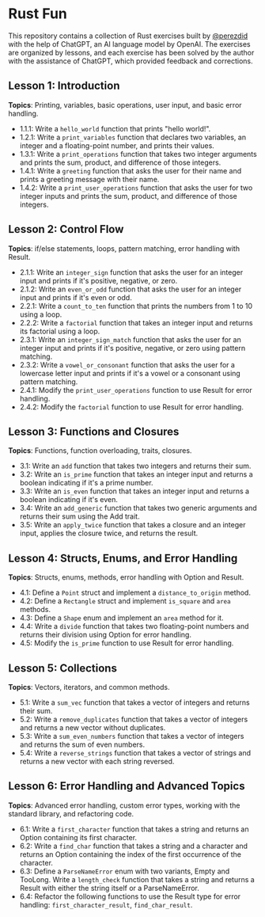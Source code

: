 # Rust Fun

This repository contains a collection of Rust exercises built by [@perezdid](https://github.com/perezdid) with the help of ChatGPT, an AI language model by OpenAI. The exercises are organized by lessons, and each exercise has been solved by the author with the assistance of ChatGPT, which provided feedback and corrections.

## Lesson 1: Introduction

**Topics**: Printing, variables, basic operations, user input, and basic error handling.

- 1.1.1: Write a `hello_world` function that prints "hello world!".
- 1.2.1: Write a `print_variables` function that declares two variables, an integer and a floating-point number, and prints their values.
- 1.3.1: Write a `print_operations` function that takes two integer arguments and prints the sum, product, and difference of those integers.
- 1.4.1: Write a `greeting` function that asks the user for their name and prints a greeting message with their name.
- 1.4.2: Write a `print_user_operations` function that asks the user for two integer inputs and prints the sum, product, and difference of those integers.

## Lesson 2: Control Flow

**Topics**: if/else statements, loops, pattern matching, error handling with Result.

- 2.1.1: Write an `integer_sign` function that asks the user for an integer input and prints if it's positive, negative, or zero.
- 2.1.2: Write an `even_or_odd` function that asks the user for an integer input and prints if it's even or odd.
- 2.2.1: Write a `count_to_ten` function that prints the numbers from 1 to 10 using a loop.
- 2.2.2: Write a `factorial` function that takes an integer input and returns its factorial using a loop.
- 2.3.1: Write an `integer_sign_match` function that asks the user for an integer input and prints if it's positive, negative, or zero using pattern matching.
- 2.3.2: Write a `vowel_or_consonant` function that asks the user for a lowercase letter input and prints if it's a vowel or a consonant using pattern matching.
- 2.4.1: Modify the `print_user_operations` function to use Result for error handling.
- 2.4.2: Modify the `factorial` function to use Result for error handling.

## Lesson 3: Functions and Closures

**Topics**: Functions, function overloading, traits, closures.

- 3.1: Write an `add` function that takes two integers and returns their sum.
- 3.2: Write an `is_prime` function that takes an integer input and returns a boolean indicating if it's a prime number.
- 3.3: Write an `is_even` function that takes an integer input and returns a boolean indicating if it's even.
- 3.4: Write an `add_generic` function that takes two generic arguments and returns their sum using the Add trait.
- 3.5: Write an `apply_twice` function that takes a closure and an integer input, applies the closure twice, and returns the result.

## Lesson 4: Structs, Enums, and Error Handling

**Topics**: Structs, enums, methods, error handling with Option and Result.

- 4.1: Define a `Point` struct and implement a `distance_to_origin` method.
- 4.2: Define a `Rectangle` struct and implement `is_square` and `area` methods.
- 4.3: Define a `Shape` enum and implement an `area` method for it.
- 4.4: Write a `divide` function that takes two floating-point numbers and returns their division using Option for error handling.
- 4.5: Modify the `is_prime` function to use Result for error handling.

## Lesson 5: Collections

**Topics**: Vectors, iterators, and common methods.

- 5.1: Write a `sum_vec` function that takes a vector of integers and returns their sum.
- 5.2: Write a `remove_duplicates` function that takes a vector of integers and returns a new vector without duplicates.
- 5.3: Write a `sum_even_numbers` function that takes a vector of integers and returns the sum of even numbers.
- 5.4: Write a `reverse_strings` function that takes a vector of strings and returns a new vector with each string reversed.

## Lesson 6: Error Handling and Advanced Topics

**Topics**: Advanced error handling, custom error types, working with the standard library, and refactoring code.

- 6.1: Write a `first_character` function that takes a string and returns an Option containing its first character.
- 6.2: Write a `find_char` function that takes a string and a character and returns an Option containing the index of the first occurrence of the character.
- 6.3: Define a `ParseNameError` enum with two variants, Empty and TooLong. Write a `length_check` function that takes a string and returns a Result with either the string itself or a ParseNameError.
- 6.4: Refactor the following functions to use the Result type for error handling: `first_character_result`, `find_char_result`.

